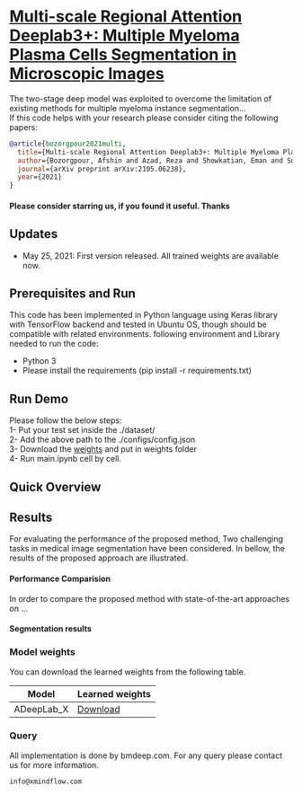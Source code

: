 # [Multi-scale Regional Attention Deeplab3+: Multiple Myeloma Plasma Cells Segmentation in Microscopic Images](https://arxiv.org/abs/2105.06238)
The two-stage deep model was exploited to overcome the limitation of existing methods for multiple myeloma instance segmentation...
<br>
If this code helps with your research please consider citing the following papers:

```bibtex
@article{bozorgpour2021multi,
  title={Multi-scale Regional Attention Deeplab3+: Multiple Myeloma Plasma Cells Segmentation in Microscopic Images},
  author={Bozorgpour, Afshin and Azad, Reza and Showkatian, Eman and Sulaiman, Alaa},
  journal={arXiv preprint arXiv:2105.06238},
  year={2021}
}
```

#### Please consider starring us, if you found it useful. Thanks

## Updates
- May 25, 2021: First version released. All trained weights are available now. 

## Prerequisites and Run
This code has been implemented in Python language using Keras library with TensorFlow backend and tested in Ubuntu OS, though should be compatible with related environments. following environment and Library needed to run the code:

- Python 3
- Please install the requirements (pip install -r requirements.txt)

## Run Demo
Please follow the below steps:  </br>
1- Put your test set inside the ./dataset/  </br>
2- Add the above path to the ./configs/config.json  </br>
3- Download the [weights](https://drive.google.com/drive/folders/1yJQL5gDLNpawBTjc-uyivcg3vBIloabJ) and put in weights folder  </br>
4- Run main.ipynb cell by cell.   </br>



## Quick Overview



## Results
For evaluating the performance of the proposed method, Two challenging tasks in medical image segmentation have been considered. In bellow, the results of the proposed approach are illustrated.
</br>


#### Performance Comparision
In order to compare the proposed method with state-of-the-art approaches on ... 


#### Segmentation results


### Model weights
You can download the learned weights from the following table. 

Model |Learned weights
------------ | -------------
ADeepLab_X | [Download](https://drive.google.com/drive/folders/1yJQL5gDLNpawBTjc-uyivcg3vBIloabJ)

### Query
All implementation is done by bmdeep.com. For any query please contact us for more information.

```
info@xmindflow.com

```


